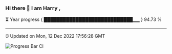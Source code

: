 ### Hi there 👋 I am Harry , 

⏳ Year progress { ████████████████████████████▁▁ } 94.73 %

---

⏰ Updated on Mon, 12 Dec 2022 17:56:28 GMT

![Progress Bar CI](https://github.com/duykhang68/duykhang68/workflows/Progress%20Bar%20CI/badge.svg)
